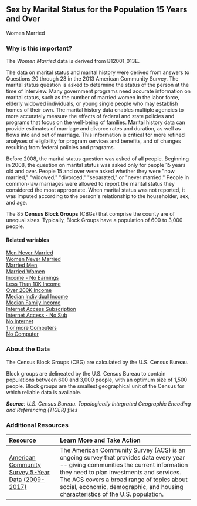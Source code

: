 ## Sex by Marital Status for the Population 15 Years and Over
Women Married

### Why is this important?
The *Women Married* data is derived from B12001_013E. 

The data on marital status and marital history were derived from answers to Questions 20 through 23 in the 2013 American Community Survey. The marital status question is asked to determine the status of the person at the time of interview. Many government programs need accurate information on marital status, such as the number of married women in the labor force, elderly widowed individuals, or young single people who may establish homes of their own. The marital history data enables multiple agencies to more accurately measure the effects of federal and state policies and programs that focus on the well-being of families. Marital history data can provide estimates of marriage and divorce rates and duration, as well as flows into and out of marriage. This information is critical for more refined analyses of eligibility for program services and benefits, and of changes resulting from federal policies and programs.

Before 2008, the marital status question was asked of all people. Beginning in 2008, the question on marital status was asked only for people 15 years old and over. People 15 and over were asked whether they were "now married," "widowed," "divorced," "separated," or "never married." People in common-law marriages were allowed to report the marital status they considered the most appropriate. When marital status was not reported, it was imputed according to the person's relationship to the householder, sex, and age.

The 85 **Census Block Groups** (CBGs) that comprise the county are of unequal sizes. Typically, Block Groups have a population of 600 to 3,000 people.

#### Related variables
<a href="javascript:void(0)" onclick="model.metricId = 'm33'">Men Never Married</a>  
<a href="javascript:void(0)" onclick="model.metricId = 'm34'">Women Never Married</a>  
<a href="javascript:void(0)" onclick="model.metricId = 'm36'">Married Men</a>   
<a href="javascript:void(0)" onclick="model.metricId = 'm42'">Married Women</a>   
<a href="javascript:void(0)" onclick="model.metricId = 'm43'">Income - No Earnings</a>  
<a href="javascript:void(0)" onclick="model.metricId = 'm44'">Less Than 10K Income</a>  
<a href="javascript:void(0)" onclick="model.metricId = 'm45'">Over 200K Income</a>   
<a href="javascript:void(0)" onclick="model.metricId = 'm46'">Median Individual Income</a>   
<a href="javascript:void(0)" onclick="model.metricId = 'm48'">Median Family Income</a>   
<a href="javascript:void(0)" onclick="model.metricId = 'm49'">Internet Access Subscription</a>  
<a href="javascript:void(0)" onclick="model.metricId = 'm50'">Internet  Access - No Sub</a>  
<a href="javascript:void(0)" onclick="model.metricId = 'm64'">No Internet</a>   
<a href="javascript:void(0)" onclick="model.metricId = 'm65'">1 or more  Computers</a>   
<a href="javascript:void(0)" onclick="model.metricId = 'm35'">No Computer</a>   

### About the Data
The Census Block Groups (CBG) are calculated by the U.S. Census Bureau.

Block groups are delineated by the U.S. Census Bureau to contain populations between 600 and 3,000 people, with an optimum size of 1,500 people. Block groups are the smallest geographical unit of the Census for which reliable data is available.

_**Source**: U.S. Census Bureau. Topologically Integrated Geographic Encoding and Referencing (TIGER) files_

### Additional Resources
|Resource | Learn More and Take Action | 
|:--- | :--- |
|[American Community Survey 5-Year Data (2009-2017)](https://www.census.gov/data/developers/data-sets/acs-5year.html)| The American Community Survey (ACS) is an ongoing survey that provides data every year -- giving communities the current information they need to plan investments and services. The ACS covers a broad range of topics about social, economic, demographic, and housing characteristics of the U.S. population.
